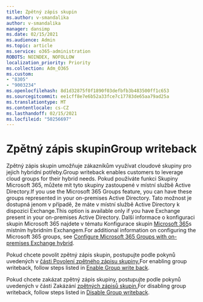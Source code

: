 ```yaml
---
title: Zpětný zápis skupin
ms.author: v-smandalika
author: v-smandalika
manager: dansimp
ms.date: 02/15/2021
ms.audience: Admin
ms.topic: article
ms.service: o365-administration
ROBOTS: NOINDEX, NOFOLLOW
localization_priority: Priority
ms.collection: Adm_O365
ms.custom:
- "8305"
- "9003234"
ms.openlocfilehash: 8d1d32875f0f1890f03defbfb3b483500ff1c653
ms.sourcegitcommit: ee1cff8e7e6b52a33fce7c17783de65aa79ad25a
ms.translationtype: MT
ms.contentlocale: cs-CZ
ms.lasthandoff: 02/15/2021
ms.locfileid: "50256697"
---
```

# <a name="group-writeback"></a><span data-ttu-id="d3c0a-102">Zpětný zápis skupin</span><span class="sxs-lookup"><span data-stu-id="d3c0a-102">Group writeback</span></span>

<span data-ttu-id="d3c0a-103">Zpětný zápis skupin umožňuje zákazníkům využívat cloudové skupiny pro jejich hybridní potřeby.</span><span class="sxs-lookup"><span data-stu-id="d3c0a-103">Group writeback enables customers to leverage cloud groups for their hybrid needs.</span></span> <span data-ttu-id="d3c0a-104">Pokud používáte funkci Skupiny Microsoft 365, můžete mít tyto skupiny zastoupené v místní službě Active Directory.</span><span class="sxs-lookup"><span data-stu-id="d3c0a-104">If you use the Microsoft 365 Groups feature, you can have these groups represented in your on-premises Active Directory.</span></span> <span data-ttu-id="d3c0a-105">Tato možnost je dostupná jenom v případě, že máte v místní službě Active Directory k dispozici Exchange.</span><span class="sxs-lookup"><span data-stu-id="d3c0a-105">This option is available only if you have Exchange present in your on-premises Active Directory.</span></span> <span data-ttu-id="d3c0a-106">Další informace o konfiguraci skupin Microsoft 365 najdete v tématu Konfigurace skupin [Microsoft 365](https://docs.microsoft.com/exchange/hybrid-deployment/set-up-microsoft-365-groups#enable-group-writeback-in-azure-ad-connect)s místním hybridním Exchangem.</span><span class="sxs-lookup"><span data-stu-id="d3c0a-106">For additional information on configuring the Microsoft 365 groups, see [Configure Microsoft 365 Groups with on-premises Exchange hybrid](https://docs.microsoft.com/exchange/hybrid-deployment/set-up-microsoft-365-groups#enable-group-writeback-in-azure-ad-connect).</span></span>

<span data-ttu-id="d3c0a-107">Pokud chcete povolit zpětný zápis skupin, postupujte podle pokynů uvedených v [části Povolení zpětného zápisu skupiny.](https://docs.microsoft.com/azure/active-directory/hybrid/how-to-connect-group-writeback#enable-group-writeback)</span><span class="sxs-lookup"><span data-stu-id="d3c0a-107">For enabling group writeback, follow steps listed in [Enable Group write back](https://docs.microsoft.com/azure/active-directory/hybrid/how-to-connect-group-writeback#enable-group-writeback).</span></span> 

<span data-ttu-id="d3c0a-108">Pokud chcete zakázat zpětný zápis skupiny, postupujte podle pokynů uvedených v části Zakázání [zpětných zápisů skupin.](https://docs.microsoft.com/azure/active-directory/hybrid/how-to-connect-group-writeback#disabling-group-writeback)</span><span class="sxs-lookup"><span data-stu-id="d3c0a-108">For disabling group writeback, follow steps listed in [Disable Group writeback](https://docs.microsoft.com/azure/active-directory/hybrid/how-to-connect-group-writeback#disabling-group-writeback).</span></span>